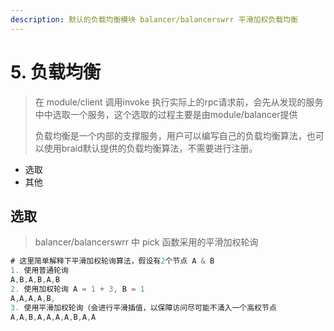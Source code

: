 ```yaml
---
description: 默认的负载均衡模块 balancer/balancerswrr 平滑加权负载均衡
---
```


# 5. 负载均衡

> 在 module/client 调用invoke 执行实际上的rpc请求前，会先从发现的服务中中选取一个服务，这个选取的过程主要是由module/balancer提供
>
> 负载均衡是一个内部的支撑服务，用户可以编写自己的负载均衡算法，也可以使用braid默认提供的负载均衡算法，不需要进行注册。

* 选取
* 其他

## 选取

> balancer/balancerswrr 中 pick 函数采用的平滑加权轮询

```go
# 这里简单解释下平滑加权轮询算法，假设有2个节点 A & B
1. 使用普通轮询
A,B,A,B,A,B
2. 使用加权轮询 A = 1 + 3, B = 1
A,A,A,A,B,
3. 使用平滑加权轮询（会进行平滑插值，以保障访问尽可能不涌入一个高权节点
A,A,B,A,A,A,A,B,A,A
```

